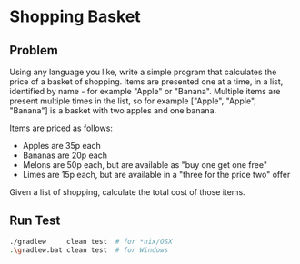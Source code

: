 Shopping Basket
===============

## Problem
Using any language you like, write a simple program that calculates the price of a basket of shopping. Items are presented one at a time, in a list, identified by name - for example "Apple" or "Banana". Multiple items are present multiple times in the list, so for example ["Apple", "Apple", "Banana"] is a basket with two apples and one banana.

Items are priced as follows:
 - Apples are 35p each
 - Bananas are 20p each
 - Melons are 50p each, but are available as "buy one get one free"
 - Limes are 15p each, but are available in a "three for the price two" offer

Given a list of shopping, calculate the total cost of those items.

## Run Test
```bash
./gradlew     clean test  # for *nix/OSX
.\gradlew.bat clean test  # for Windows
```
